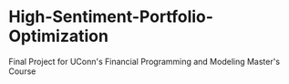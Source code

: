 # High-Sentiment-Portfolio-Optimization
Final Project for UConn's Financial Programming and Modeling Master's Course
